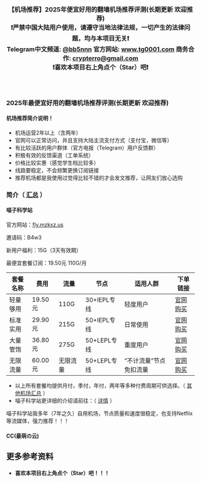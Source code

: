 <!--
 * @Description:
 * @telegram: @vvvvvbots
-->
<div align="center">
<strong> <h3>【机场推荐】2025年便宜好用的翻墙机场推荐评测(长期更新 欢迎推荐)<br>
 ❗️严禁中国大陆用户使用，请遵守当地法律法规，一切产生的法律问题，均与本项目无关❗️<br>
 <a>Telegram中文频道:</a> <a href="https://t.me/bb5nnn">@bb5nnn</a>  <a>官方网站:</a> <a href="https://www.tg0001.com">www.tg0001.com</a>  <a>商务合作:</a> <a href="mailto:crypterro@gmail.com">crypterro@gmail.com</a><br>
❗️喜欢本项目右上角点个（Star）吧❗️</strong><h3><br>
</div>

### 2025年最便宜好用的翻墙机场推荐评测(长期更新 欢迎推荐) 

#### 机场推荐简介说明！

- 机场运营2年以上（含两年）
- 官网可以正常访问，并且支持大陆主流支付方式（支付宝，微信等）
- 有比较活跃的用户群体（官方电报（Telegram）用户反馈群）
- 积极有效的反馈渠道（工单系统）
- 价格比较实惠（感觉学生档比较多）
- 线路要稳定，不会频繁更换订阅链接
- 推荐机场都是我使用过觉得比较不错的才会发文推荐，让网友们放心选购

### 简介（ [汇总](https://github.com/GigiAd6zLmd/Telegram-Channel-Group?tab=readme-ov-file#2025%E5%B9%B4%E7%A8%B3%E5%AE%9A%E5%A5%BD%E7%94%A8%E7%9A%84%E6%9C%BA%E5%9C%BA%E6%8E%A8%E8%8D%90%E8%AF%84%E6%B5%8B-%E6%B1%87%E6%80%BB-) ）

#### 喵子科学站

  官方网站：[fly.mzkxz.us](https://fly.mzkxz.top/auth/register?code=B4w3)

  邀请码：B4w3

  新用户福利：15G（3天有效期）

  最便宜套餐订阅：19.50元 110G/月
  
 套餐名称 | 费用 | 流量 | 节点 | 适用人群 | 下单链接 |
 --- | --- | --- | --- | --- | --- |
 轻量够用 | 19.50元 | 110G | 30+IEPL专线 | 轻度用户 | [官网购买](https://fly.mzkxz.top/auth/register?code=B4w3) |
 标准实用 | 29.90元 | 215G | 50+IEPL专线 | 日常使用 | [官网购买](https://fly.mzkxz.top/auth/register?code=B4w3) |
 大量管饱 | 36.80元 | 275G | 50+LEPL专线 | 重度用户 |[官网购买](https://fly.mzkxz.top/auth/register?code=B4w3) |
 无限流量 | 60.00元 | 无限流量 | 50+LEPL专线 | “不计流量”节点免扣流量 |[官网购买](https://fly.mzkxz.top/auth/register?code=B4w3) |

- 以上所有套餐均提供月付，季付，年付，两年等多种付费周期可供选择。（ [其他机场汇总](https://github.com/GigiAd6zLmd/Telegram-Channel-Group?tab=readme-ov-file#2025%E5%B9%B4%E7%A8%B3%E5%AE%9A%E5%A5%BD%E7%94%A8%E7%9A%84%E6%9C%BA%E5%9C%BA%E6%8E%A8%E8%8D%90%E8%AF%84%E6%B5%8B-%E6%B1%87%E6%80%BB-) ）
- 喵子科学站更详细的介绍请前往：（ [详情](https://github.com/GigiAd6zLmd/SSR-V2ray-Trojan-Clash-Vpn/blob/master/%E8%AF%84%E6%B5%8B/%E2%9C%88%EF%B8%8F%E3%80%90%E9%A1%B6%E7%BA%A7%E6%9C%BA%E5%9C%BA%E6%8E%A8%E8%8D%90%E3%80%91%E5%96%B5%E5%AD%90%E7%A7%91%E5%AD%A6%E7%AB%99%20-%20%E4%BE%BF%E5%AE%9C%E5%AE%9E%E6%83%A0%E3%80%81%E9%AB%98%E6%80%A7%E4%BB%B7%E6%AF%94%E3%80%81%E7%A8%B3%E5%AE%9A%E5%8F%AF%E9%9D%A0.md#%E5%96%B5%E5%AD%90%E7%A7%91%E5%AD%A6%E7%AB%99%E8%AF%A6%E7%BB%86%E8%AF%84%E6%B5%8B) ）

 喵子科学站我多年（7年之久）自用机场，节点质量和速度很稳定，也支持Netflix等流媒体，强力推荐！！！ 

#### CC(最萌の云)



## 更多参考资料
- #### 喜欢本项目右上角点个（Star）吧！！！